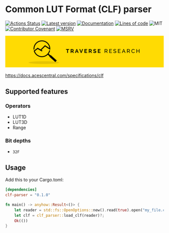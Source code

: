 # Common LUT Format (CLF) parser

[![Actions Status](https://github.com/Traverse-Research/clf-parser/actions/workflows/ci.yml/badge.svg)](https://github.com/Traverse-Research/clf-parser/actions)
[![Latest version](https://img.shields.io/crates/v/clf-parser.svg?logo=rust)](https://crates.io/crates/clf-parser)
[![Documentation](https://docs.rs/clf-parser/badge.svg)](https://docs.rs/clf-parser)
[![Lines of code](https://tokei.rs/b1/github/Traverse-Research/clf-parser)](https://github.com/Traverse-Research/clf-parser)
![MIT](https://img.shields.io/badge/license-MIT-blue.svg)
[![Contributor Covenant](https://img.shields.io/badge/contributor%20covenant-v1.4%20adopted-ff69b4.svg)](./CODE_OF_CONDUCT.md)
[![MSRV](https://img.shields.io/badge/rustc-1.74.0+-ab6000.svg)](https://blog.rust-lang.org/2023/11/16/Rust-1.74.0.html)

[![Banner](banner.png)](https://traverseresearch.nl)

https://docs.acescentral.com/specifications/clf

## Supported features

### Operators

- LUT1D
- LUT3D
- Range

### Bit depths

- `32F`

## Usage

Add this to your Cargo.toml:

```toml
[dependencies]
clf-parser = "0.1.0"
```

```rust
fn main() -> anyhow::Result<()> {
    let reader = std::fs::OpenOptions::new().read(true).open("my_file.clf")?;
    let clf = clf_parser::load_clf(reader)?;
    Ok(())
}
```
